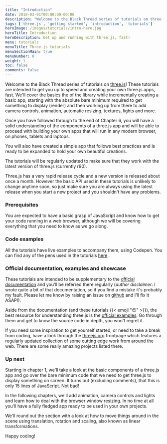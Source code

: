 ```yaml
---
title: "Introduction"
date: 2018-03-01T00:00:00-00:00
description: "Welcome to the Black Thread series of tutorials on three.js! Here we'll focus on getting to know all the amazing features that make this beautiful library so great to work with, while creating a minimal app that uses best practices and is ready for you to reuse in your own projects"
tags: ['three.js', 'getting started', 'introduction', 'tutorials']
heroImage: /images/tutorials/intro-hero.jpg
heroTitle: Introduction
heroDescription: Get up and running with three.js, fast!
menu: tutorials
menuTitle: Three.js tutorials
menuSectionMain: true
menuNumber: 0
weight: 1
toc: false
comments: false
---
```

Welcome to the Black Thread series of tutorials on [three.js](https://threejs.org/)! These tutorials are intended to get you up to speed and creating your own three.js apps, fast. We'll cover the basics the of the library while incrementally creating a basic app, starting with the absolute bare minimum required to get something to display (render) and then working up from there to add camera controls, animation, automatic resizing, textures, lights and more.

Once you have followed through to the end of Chapter 6, you will have a solid understanding of the components of a three.js app and will be able to proceed with building your own apps that will run in any modern browser, on phones, tablets and laptops.

You will also have created a simple app that follows best practices and is ready to be expanded to hold your own beautiful creations.

The tutorials will be regularly updated to make sure that they work with the latest version of three.js (currently r90).

Three.js has a very rapid release cycle and a new version is released about once a month.  However the basic API used in these tutorials is unlikely to change anytime soon, so just make sure you are always using the latest release when you start a new project and you shouldn't have any problems.

### Prerequisites

You are expected to have a basic grasp of JavaScript and know how to get your code running in a web browser, although we will be covering everything that you need to know as we go along.

### Code examples

All the tutorials have live examples to accompany them, using Codepen. You can find any of the pens used in the tutorials [here](https://codepen.io/collection/DKNVdO/).

### Official documentation, examples and showcase

These tutorials are intended to be supplementary to the [official documentation](https://threejs.org/docs/) and you'll be referred there regularly (*author disclaimer:* I wrote quite a bit of that documentation, so if you find a mistake it's probably my fault. Please let me know by raising an issue on [github](https://github.com/mrdoob/three.js/issues/) and I'll fix it ASAP!).

Aside from the documentation (and these tutorials {{< emoji ":wink:" >}}), the best resource for understanding three.js is the [official examples](https://threejs.org/examples/). Go through them and get to know the source code in depth, you won't regret it.

If you need some inspiration to get yourself started, or need to take a break from coding, have a look through the [threejs.org](https://threejs.org/) frontpage which features a regularly updated collection of some cutting edge work from around the web. There are some really amazing projects listed there.

### Up next

Starting in chapter 1, we'll take a look at the basic components of a three.js app and go over the bare minimum code that we need to get three.js to display something on screen. It turns out (excluding comments), that this is only 15 lines of JavaScript. Not bad!

In the following chapters, we'll add animation, camera controls and lights and learn how to deal with the browser window resizing. In no time at all you'll have a fully fledged app ready to be used in your own projects.

We'll round out the section with a look at how to move things around in the scene using translation, rotation and scaling, also known as linear transformations.

Happy coding!
